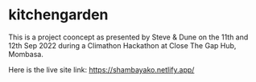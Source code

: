 # kitchengarden

This is a project cooncept as presented by Steve & Dune on the 11th and 12th Sep 2022 during a Climathon Hackathon at Close The Gap Hub, Mombasa.

Here is the live site link: https://shambayako.netlify.app/
